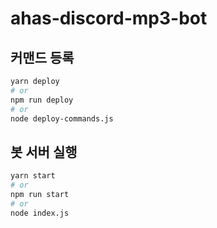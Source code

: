# ahas-discord-mp3-bot
## 커맨드 등록
```bash
yarn deploy
# or
npm run deploy
# or
node deploy-commands.js
```

## 봇 서버 실행
```bash
yarn start
# or
npm run start
# or
node index.js
```